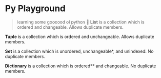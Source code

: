 # Py Playground

> learning some goooood ol python :snake:
> **List**
> is a collection which is ordered and changeable. Allows duplicate members.

**Tuple**
is a collection which is ordered and unchangeable. Allows duplicate members.

**Set**
is a collection which is unordered, unchangeable\*, and unindexed. No duplicate members.

**Dictionary**
is a collection which is ordered\*\* and changeable. No duplicate members.
